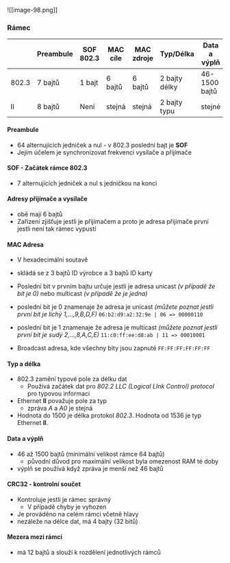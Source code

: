![[image-98.png]]
### Rámec
|       | Preambule | SOF 802.3 | MAC cíle | MAC zdroje | Typ/Délka     | Data a výplň  | CRC32   | Mezera mezi rámci |
| ----- | --------- | --------- | -------- | ---------- | ------------- | ------------- | ------- | ----------------- |
| 802.3 | 7 bajtů   | 1 bajt    | 6 bajtů  | 6 bajtů    | 2 bajty délky | 46-1500 bajtů | 4 bajty | 12 bajtů          |
| II    | 8 bajtů   | Není      | stejná   | stejná     | 2 bajty typu  | stejné        | stejné  | stejné            |
#### Preambule
 - 64 alternujících jedniček a nul - v 802.3 poslední bajt je **SOF**
 - Jejím účelem je synchronizovat frekvenci vysílače a přijímače
 
#### SOF - Začátek rámce 802.3
  -  7 alternujících jedniček a nul s jedničkou na konci

#### Adresy přijímače a vysílače
  - obě mají 6 bajtů
  - Zařízení zjišťuje jestli je přijímačem a proto je adresa přijímače první jestli není tak rámec vypustí

#### MAC Adresa
  - V hexadecimální soutavě
  - skládá se z 3 bajtů ID výrobce a 3 bajtů ID karty

 - Poslední bit v prvním bajtu určuje jestli je adresa unicast *(v případě že bit je 0)* nebo multicast *(v případě že je jedna)* 

 - poslední bit je 0 znamenaje že adresa je unicast *(můžete poznat jestli první bit je lichý 1,...,9,B,D,F)* `06:b2:d9:a2:32:9e | 06 => 00000110`

- poslední bit je 1 znamenaje že adresa je multicast *(můžete poznat jestli první bit je sudý 2,...,8,A,C,E)*   `11:c0:ff:ee:d8:ab | 11 => 00010001`

- Broadcast adresa, kde všechny bity jsou zapnuté  `FF:FF:FF:FF:FF:FF`


#### Typ a délka
 - 802.3 zamění typové pole za délku dat 
	 - Používá začátek dat pro *802.2 LLC (Logical LInk Control) protocol* pro typovou informaci
- Ethernet **II** považuje pole za typ
	- zpráva *A* a *A0* je stejná
- Hodnota do 1500 je délka protokol *802.3*. Hodnota od 1536 je typ Ethernet **II**.

#### Data a výplň
 - 46 až 1500 bajtů (minimální velikost rámce 64 bajtů)
	 - původní důvod pro maximální velikost byla omezenost RAM té doby
 - výplň se používá když zpráva je menší než 46 bajtů

#### CRC32 - kontrolní součet
 - Kontroluje jestli je rámec správný
	 - V případě chyby je vyhozen
- Je prováděno na celém rámci včetně hlavy
- nezáleže na délce dat, má 4 bajty (32 bitů)

#### Mezera mezi rámci
 - má 12 bajtů a slouží k rozdělení jednotlivých rámců 